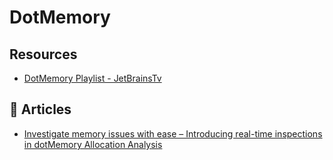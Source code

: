 # DotMemory

## Resources
- [DotMemory Playlist - JetBrainsTv](https://www.youtube.com/playlist?list=PLQ176FUIyIUY7z-5UwwhiWfgJLP6o494k)
## 📕 Articles
- [Investigate memory issues with ease – Introducing real-time inspections in dotMemory Allocation Analysis](https://blog.jetbrains.com/dotnet/2021/06/01/investigate-memory-issues-with-ease-introducing-real-time-inspections-in-dotmemory-allocation-analysis/)